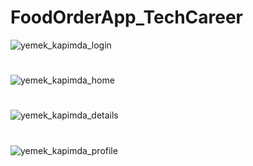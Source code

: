 # FoodOrderApp_TechCareer
![yemek_kapimda_login](https://github.com/cugo15/FoodOrderApp_TechCareer/assets/70814057/d1d6f2c6-0ed1-48fc-834b-bb3823c05d6f)
# 
![yemek_kapimda_home](https://github.com/cugo15/FoodOrderApp_TechCareer/assets/70814057/933a5908-8be7-482e-acb6-0b7f10e6e061)
#
![yemek_kapimda_details](https://github.com/cugo15/FoodOrderApp_TechCareer/assets/70814057/48840e24-3f32-43af-bf3c-d9a437bd4ac8)
#
![yemek_kapimda_profile](https://github.com/cugo15/FoodOrderApp_TechCareer/assets/70814057/6a877c0f-1c89-433a-a358-6834b06de088)
